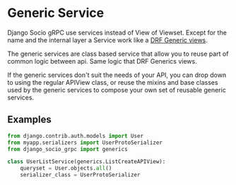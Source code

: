 # Generic Service

Django Socio gRPC use services instead of View of Viewset. Except for the name and the internal layer a Service work like a [DRF Generic views](https://www.django-rest-framework.org/api-guide/generic-views/#api-reference).

The generic services are class based service that allow you to reuse part of common logic between api. Same logic that DRF Generics views.

If the generic services don't suit the needs of your API, you can drop down to using the regular APIView class, or reuse the mixins and base classes used by the generic services to compose your own set of reusable generic services.

## Examples

```python
from django.contrib.auth.models import User
from myapp.serializers import UserProtoSerializer
from django_socio_grpc import generics

class UserListService(generics.ListCreateAPIView):
    queryset = User.objects.all()
    serializer_class = UserProtoSerializer
```